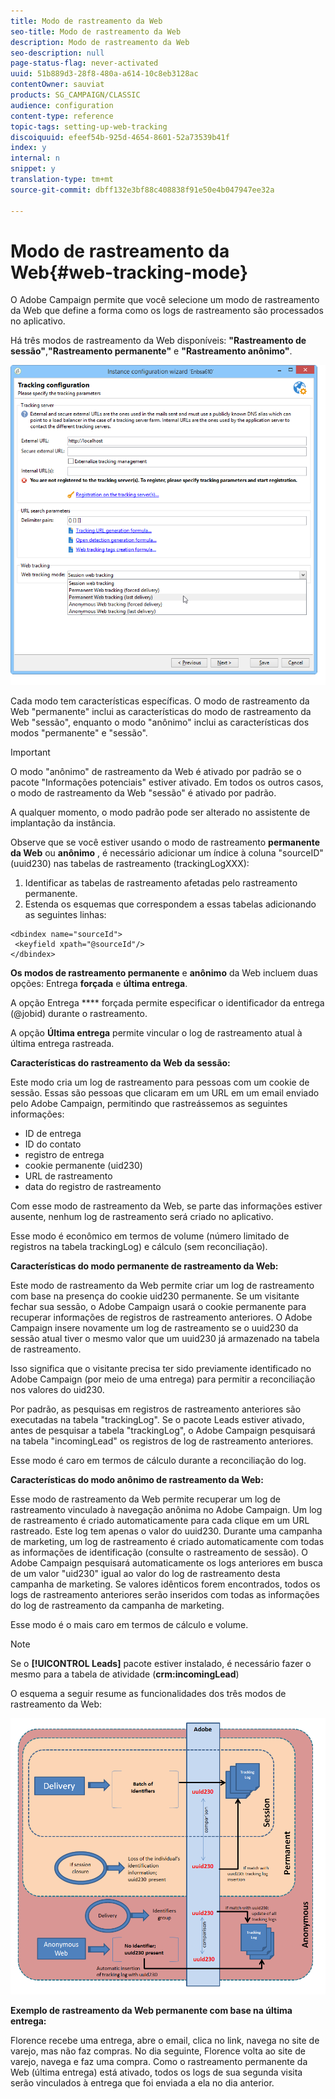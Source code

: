 ```yaml
---
title: Modo de rastreamento da Web
seo-title: Modo de rastreamento da Web
description: Modo de rastreamento da Web
seo-description: null
page-status-flag: never-activated
uuid: 51b889d3-28f8-480a-a614-10c8eb3128ac
contentOwner: sauviat
products: SG_CAMPAIGN/CLASSIC
audience: configuration
content-type: reference
topic-tags: setting-up-web-tracking
discoiquuid: efeef54b-925d-4654-8601-52a73539b41f
index: y
internal: n
snippet: y
translation-type: tm+mt
source-git-commit: dbff132e3bf88c408838f91e50e4b047947ee32a

---
```



# Modo de rastreamento da Web{#web-tracking-mode}

O Adobe Campaign permite que você selecione um modo de rastreamento da Web que define a forma como os logs de rastreamento são processados no aplicativo.

Há três modos de rastreamento da Web disponíveis: **&quot;Rastreamento de sessão&quot;**,**&quot;Rastreamento permanente&quot;** e **&quot;Rastreamento anônimo&quot;**.

![](assets/s_ncs_install_deployment_wiz_tracking_mode.png)

Cada modo tem características específicas. O modo de rastreamento da Web &quot;permanente&quot; inclui as características do modo de rastreamento da Web &quot;sessão&quot;, enquanto o modo &quot;anônimo&quot; inclui as características dos modos &quot;permanente&quot; e &quot;sessão&quot;.

>[!IMPORTANT]
>
>O modo &quot;anônimo&quot; de rastreamento da Web é ativado por padrão se o pacote &quot;Informações potenciais&quot; estiver ativado. Em todos os outros casos, o modo de rastreamento da Web &quot;sessão&quot; é ativado por padrão.
>
>A qualquer momento, o modo padrão pode ser alterado no assistente de implantação da instância.

Observe que se você estiver usando o modo de rastreamento **permanente da Web** ou **anônimo** , é necessário adicionar um índice à coluna &quot;sourceID&quot; (uuid230) nas tabelas de rastreamento (trackingLogXXX):

1. Identificar as tabelas de rastreamento afetadas pelo rastreamento permanente.
1. Estenda os esquemas que correspondem a essas tabelas adicionando as seguintes linhas:

```
<dbindex name="sourceId">
 <keyfield xpath="@sourceId"/>
</dbindex>
```

**Os modos de rastreamento permanente** e **anônimo** da Web incluem duas opções: Entrega **forçada** e **última entrega**.

A opção Entrega **** forçada permite especificar o identificador da entrega (@jobid) durante o rastreamento.

A opção **Última entrega** permite vincular o log de rastreamento atual à última entrega rastreada.

**Características do rastreamento da Web da sessão:**

Este modo cria um log de rastreamento para pessoas com um cookie de sessão. Essas são pessoas que clicaram em um URL em um email enviado pelo Adobe Campaign, permitindo que rastreássemos as seguintes informações:

* ID de entrega
* ID do contato
* registro de entrega
* cookie permanente (uid230)
* URL de rastreamento
* data do registro de rastreamento

Com esse modo de rastreamento da Web, se parte das informações estiver ausente, nenhum log de rastreamento será criado no aplicativo.

Esse modo é econômico em termos de volume (número limitado de registros na tabela trackingLog) e cálculo (sem reconciliação).

**Características do modo permanente de rastreamento da Web:**

Este modo de rastreamento da Web permite criar um log de rastreamento com base na presença do cookie uid230 permanente. Se um visitante fechar sua sessão, o Adobe Campaign usará o cookie permanente para recuperar informações de registros de rastreamento anteriores. O Adobe Campaign insere novamente um log de rastreamento se o uuid230 da sessão atual tiver o mesmo valor que um uuid230 já armazenado na tabela de rastreamento.

Isso significa que o visitante precisa ter sido previamente identificado no Adobe Campaign (por meio de uma entrega) para permitir a reconciliação nos valores do uid230.

Por padrão, as pesquisas em registros de rastreamento anteriores são executadas na tabela &quot;trackingLog&quot;. Se o pacote Leads estiver ativado, antes de pesquisar a tabela &quot;trackingLog&quot;, o Adobe Campaign pesquisará na tabela &quot;incomingLead&quot; os registros de log de rastreamento anteriores.

Esse modo é caro em termos de cálculo durante a reconciliação do log.

**Características do modo anônimo de rastreamento da Web:**

Esse modo de rastreamento da Web permite recuperar um log de rastreamento vinculado à navegação anônima no Adobe Campaign. Um log de rastreamento é criado automaticamente para cada clique em um URL rastreado. Este log tem apenas o valor do uuid230. Durante uma campanha de marketing, um log de rastreamento é criado automaticamente com todas as informações de identificação (consulte o rastreamento de sessão). O Adobe Campaign pesquisará automaticamente os logs anteriores em busca de um valor &quot;uid230&quot; igual ao valor do log de rastreamento desta campanha de marketing. Se valores idênticos forem encontrados, todos os logs de rastreamento anteriores serão inseridos com todas as informações do log de rastreamento da campanha de marketing.

Esse modo é o mais caro em termos de cálculo e volume.

>[!NOTE]
>
>Se o **[!UICONTROL Leads]** pacote estiver instalado, é necessário fazer o mesmo para a tabela de atividade (**crm:incomingLead**)

O esquema a seguir resume as funcionalidades dos três modos de rastreamento da Web:

![](assets/s_ncs_install_deployment_wiz_tracking_schema_mode.png)

**Exemplo de rastreamento da Web permanente com base na última entrega:**

Florence recebe uma entrega, abre o email, clica no link, navega no site de varejo, mas não faz compras. No dia seguinte, Florence volta ao site de varejo, navega e faz uma compra. Como o rastreamento permanente da Web (última entrega) está ativado, todos os logs de sua segunda visita serão vinculados à entrega que foi enviada a ela no dia anterior.
